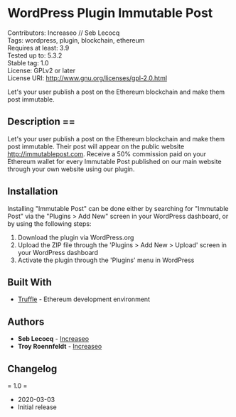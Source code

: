 # WordPress Plugin Immutable Post

Contributors: Increaseo // Seb Lecocq\
Tags: wordpress, plugin, blockchain, ethereum \
Requires at least: 3.9\
Tested up to: 5.3.2\
Stable tag: 1.0\
License: GPLv2 or later\
License URI: http://www.gnu.org/licenses/gpl-2.0.html


Let's your user publish a post on the Ethereum blockchain and make them post immutable.

## Description ==

Let's your user publish a post on the Ethereum blockchain and make them post immutable.
Their post will appear on the public website http://immutablepost.com.
Receive a 50% commission paid on your Ethereum wallet for every Immutable Post published on our main website through your own website using our plugin.

## Installation

Installing "Immutable Post" can be done either by searching for "Immutable Post" via the "Plugins > Add New" screen in your WordPress dashboard, or by using the following steps:

1. Download the plugin via WordPress.org
1. Upload the ZIP file through the 'Plugins > Add New > Upload' screen in your WordPress dashboard
1. Activate the plugin through the 'Plugins' menu in WordPress

## Built With
* [Truffle](https://github.com/trufflesuite/truffle) - Ethereum development environment

 ## Authors
 
* **Seb Lecocq** - [Increaseo](https://increaseo.com)
* **Troy Roennfeldt** - [Increaseo](https://increaseo.com)

## Changelog

= 1.0 =
* 2020-03-03
* Initial release




